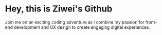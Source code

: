 # Hey, this is Ziwei's Github

Join me on an exciting coding adventure as I combine my passion for front-end development and UX design to create engaging digital experiences.
